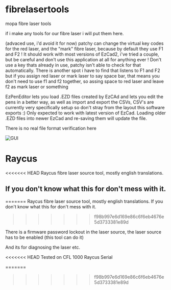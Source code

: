 # fibrelasertools
mopa fibre laser tools

if  i make any tools for our fibre laser i will put them here.


(advaced use, i'd avoid it for now) patchy can change the virtual key codes for the red laser, and the "mark" fibre laser, because by default they use F1 and F2 ! 
 It should work with most versions of EzCad2, i've tried a couple, but be careful and don't use this application at all for anything ever !
Don't use a key thats already in use, patchy isn't able to check for that automatically. There is another spot i have to find that listens to F1 and F2 but if you assign red laser or mark laser to say space bar, that means you don't need to use f1 and f2 together, so assing space to red laser and leave f2 as mark laser or something


EzPenEditor lets you load .EZD files created by EzCAd and lets you edit the pens in a better way, as well as import and export the CSVs, CSV's are currently very specifically setup so don't stray from the layout this software exports :)  Only expected to work with latest version of EzCad. Loading older .EZD files into newer EzCad and re-saving them will update the file. 

There is no real file format verification here

![GUI](https://i.imgur.com/C9a41fv.png)

# Raycus

<<<<<<< HEAD
Raycus fibre laser source tool, mostly english translations. 

## If you don't know what this for don't mess with it.
=======
Raycus fibre laser source tool, mostly english translations. If you don't know what this for don't mess with it.
>>>>>>> f98b997e6d169e86c6f6eb4676e5d3733381e89d

There is a firmware password lockout in the laser source, the laser source has to be enabled (this tool can do it)

And its for diagnosing the laser etc.

<<<<<<< HEAD
Tested on CFL 1000 Raycus Serial


=======
>>>>>>> f98b997e6d169e86c6f6eb4676e5d3733381e89d


